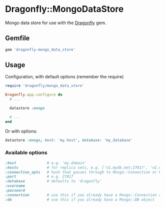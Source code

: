 # Dragonfly::MongoDataStore

Mongo data store for use with the [Dragonfly](http://github.com/markevans/dragonfly) gem.

## Gemfile

```ruby
gem 'dragonfly-mongo_data_store'
```

## Usage

Configuration, with default options (remember the require)

```ruby
require 'dragonfly/mongo_data_store'

Dragonfly.app.configure do
  # ...

  datastore :mongo

  # ...
end
```

Or with options:

```ruby
datastore :mongo, host: 'my.host', database: 'my_database'
```

### Available options

```ruby
:host              # e.g. 'my.domain'
:hosts             # for replica sets, e.g. ['n1.mydb.net:27017', 'n2.mydb.net:27017']
:connection_opts   # hash that passes through to Mongo::Connection or Mongo::ReplSetConnection
:port              # e.g. 27017
:database          # defaults to 'dragonfly'
:username
:password
:connection        # use this if you already have a Mongo::Connection object
:db                # use this if you already have a Mongo::DB object
```

